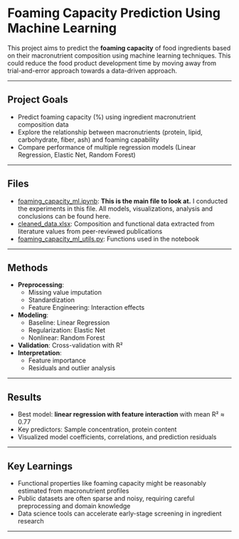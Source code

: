 # Foaming Capacity Prediction Using Machine Learning

This project aims to predict the **foaming capacity** of food ingredients based on their macronutrient composition using machine learning techniques. This could reduce the food product development time by moving away from trial-and-error approach towards a data-driven approach.

---

## Project Goals

- Predict foaming capacity (%) using ingredient macronutrient composition data
- Explore the relationship between macronutrients (protein, lipid, carbohydrate, fiber, ash) and foaming capability
- Compare performance of multiple regression models (Linear Regression, Elastic Net, Random Forest)

---

## Files

- [foaming_capacity_ml.ipynb](https://github.com/infoshanhe/ingredient-functionality-ml/blob/main/foaming_capacity_ml.ipynb): **This is the main file to look at.** I conducted the experiments in this file. All models, visualizations, analysis and conclusions can be found here.
- [cleaned_data.xlsx](https://github.com/infoshanhe/ingredient-functionality-ml/blob/main/cleaned_data.xlsx): Composition and functional data extracted from literature values from peer-reviewed publications
- [foaming_capacity_ml_utils.py](https://github.com/infoshanhe/ingredient-functionality-ml/blob/main/foaming_capacity_ml_utils.py): Functions used in the notebook

---

## Methods

- **Preprocessing**:
  - Missing value imputation
  - Standardization
  - Feature Engineering: Interaction effects
- **Modeling**:
  - Baseline: Linear Regression
  - Regularization: Elastic Net
  - Nonlinear: Random Forest
- **Validation**: Cross-validation with R²
- **Interpretation**:
  - Feature importance
  - Residuals and outlier analysis

---

## Results

- Best model: **linear regression with feature interaction** with mean R² ≈ 0.77
- Key predictors: Sample concentration, protein content
- Visualized model coefficients, correlations, and prediction residuals

---

## Key Learnings

- Functional properties like foaming capacity might be reasonably estimated from macronutrient profiles
- Public datasets are often sparse and noisy, requiring careful preprocessing and domain knowledge
- Data science tools can accelerate early-stage screening in ingredient research

---

